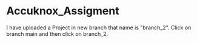 # Accuknox_Assigment
I have uploaded a Project in new branch that name is "branch_2".
Click on branch main and then click on branch_2.
